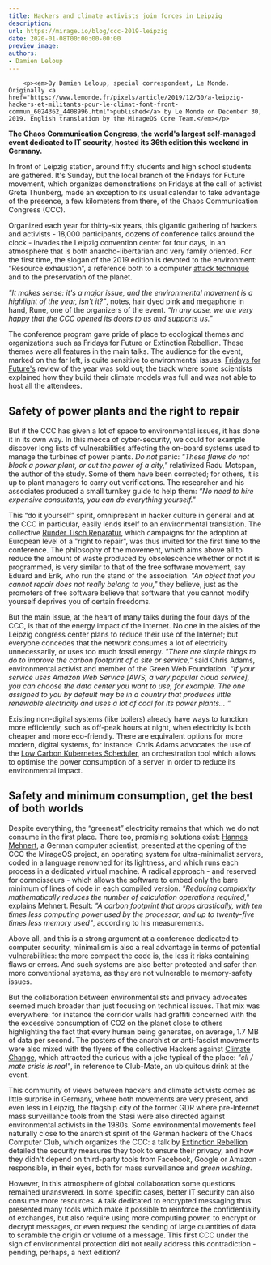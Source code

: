 ```yaml
---
title: Hackers and climate activists join forces in Leipzig
description:
url: https://mirage.io/blog/ccc-2019-leipzig
date: 2020-01-08T00:00:00-00:00
preview_image:
authors:
- Damien Leloup
---
```



        <p><em>By Damien Leloup, special correspondent, Le Monde. Originally <a href="https://www.lemonde.fr/pixels/article/2019/12/30/a-leipzig-hackers-et-militants-pour-le-climat-font-front-commun_6024362_4408996.html">published</a> by Le Monde on December 30, 2019. English translation by the MirageOS Core Team.</em></p>
<p><strong>The Chaos Communication Congress, the world's largest self-managed event dedicated to IT security, hosted its 36th edition this weekend in Germany.</strong></p>
<p>In front of Leipzig station, around fifty students and high school students are gathered.  It's Sunday, but the local branch of the Fridays for Future movement, which organizes demonstrations on Fridays at the call of activist Greta Thunberg, made an exception to its usual calendar to take advantage of the presence, a few kilometers from there, of the Chaos Communication Congress (CCC).</p>
<p>Organized each year for thirty-six years, this gigantic gathering of hackers and activists - 18,000 participants, dozens of conference talks around the clock - invades the Leipzig convention center for four days, in an atmosphere that is both anarcho-libertarian and very family oriented.  For the first time, the slogan of the 2019 edition is devoted to the environment: &ldquo;Resource exhaustion&rdquo;, a reference both to a computer <a href="https://en.wikipedia.org/wiki/Resource_exhaustion_attack">attack technique</a> and to the preservation of the planet.</p>
<p><em>&quot;It makes sense: it's a major issue, and the environmental movement is a highlight of the year, isn't it?&quot;</em>, notes, hair dyed pink and megaphone in hand, Rune, one of the organizers of the event. <em>&ldquo;In any case, we are very happy that the CCC opened its doors to us and supports us.&quot;</em></p>
<p>The conference program gave pride of place to ecological themes and organizations such as Fridays for Future or Extinction Rebellion. These themes were all features in the main talks.  The audience for the event, marked on the far left, is quite sensitive to environmental issues.  <a href="https://www.fridaysforfuture.org/">Fridays for Future's</a> review of the year was sold out;  the track where some scientists explained how they build their climate models was full and was not able to host all the attendees.</p>
<h2>Safety of power plants and the right to repair</h2>
<p>But if the CCC has given a lot of space to environmental issues, it has done it in its own way.  In this mecca of cyber-security, we could for example discover long lists of vulnerabilities affecting the on-board systems used to manage the turbines of power plants. <em>Do not</em> panic: <em>&quot;These flaws do not block a power plant, or cut the power of a city,&quot;</em> relativized Radu Motspan, the author of the study.  Some of them have been corrected;  for others, it is up to plant managers to carry out verifications.  The researcher and his associates produced a small turnkey guide to help them: <em>&ldquo;No need to hire expensive consultants, you can do everything yourself.&quot;</em></p>
<p>This &ldquo;do it yourself&rdquo; spirit, omnipresent in hacker culture in general and at the CCC in particular, easily lends itself to an environmental translation.  The collective <a href="https://runder-tisch-reparatur.de/">Runder Tisch Reparatur</a>, which campaigns for the adoption at European level of a &quot;right to repair&quot;, was thus invited for the first time to the conference.  The philosophy of the movement, which aims above all to reduce the amount of waste produced by obsolescence whether or not it is programmed, is very similar to that of the free software movement, say Eduard and Erik, who run the stand of the association. <em>&quot;An object that you cannot repair does not really belong to you,&quot;</em> they believe, just as the promoters of free software believe that software that you cannot modify yourself deprives you of certain freedoms.</p>
<p>But the main issue, at the heart of many talks during the four days of the CCC, is that of the energy impact of the Internet.  No one in the aisles of the Leipzig congress center plans to reduce their use of the Internet;  but everyone concedes that the network consumes a lot of electricity unnecessarily, or uses too much fossil energy.  <em>&quot;There are simple things to do to improve the carbon footprint of a site or service,&quot;</em> said Chris Adams, environmental activist and member of the Green Web Foundation.  <em>&ldquo;If your service uses Amazon Web Service [AWS, a very popular cloud service], you can choose the data center you want to use, for example.  The one assigned to you by default may be in a country that produces little renewable electricity and uses a lot of coal for its power plants&hellip; &rdquo;</em></p>
<p>Existing non-digital systems (like boilers) already have ways to function more efficiently, such as off-peak hours at night, when electricity is both cheaper and more eco-friendly. There are equivalent options for more modern, digital systems, for instance: Chris Adams advocates the use of the <a href="http://ceur-ws.org/Vol-2382/ICT4S2019_paper_28.pdf">Low Carbon Kubernetes Scheduler</a>, an orchestration tool which allows to optimise the power consumption of a server in order to reduce its environmental impact.</p>
<h2>Safety and minimum consumption, get the best of both worlds</h2>
<p>Despite everything, the &ldquo;greenest&rdquo; electricity remains that which we do not consume in the first place.  There too, promising solutions exist: <a href="https://hannes.robur.coop/">Hannes Mehnert</a>, a German computer scientist, presented at the opening of the CCC the MirageOS project, an operating system for ultra-minimalist servers, coded in a language renowned for its lightness, and which runs each process in a dedicated virtual machine.  A radical approach - and reserved for connoisseurs - which allows the software to embed only the bare minimum of lines of code in each compiled version. <em>&quot;Reducing complexity mathematically reduces the number of calculation operations required,&quot;</em> explains Mehnert.  Result: <em>&quot;A carbon footprint that drops drastically, with ten times less computing power used by the processor, and up to twenty-five times less memory used&quot;</em>, according to his measurements.</p>
<p>Above all, and this is a strong argument at a conference dedicated to computer security, minimalism is also a real advantage in terms of potential vulnerabilities: the more compact the code is, the less it risks containing flaws or errors.  And such systems are also better protected and safer than more conventional systems, as they are not vulnerable to memory-safety issues.</p>
<p>But the collaboration between environmentalists and privacy advocates seemed much broader than just focusing on technical issues. That mix was everywhere: for instance the corridor walls had graffiti concerned with the the excessive consumption of CO2 on the planet close to others highlighting the fact that every human being generates, on average, 1.7 MB of data per second. The posters of the anarchist or anti-fascist movements were also mixed with the flyers of the collective Hackers against <a href="https://hacc.uber.space/Main_Page">Climate Change</a>, which attracted the curious with a joke typical of the place: <em>&quot;cli / mate crisis is real&quot;</em>, in reference to Club-Mate, an ubiquitous drink at the event.</p>
<p>This community of views between hackers and climate activists comes as little surprise in Germany, where both movements are very present, and even less in Leipzig, the flagship city of the former GDR where pre-Internet mass surveillance tools from the Stasi were also directed against environmental activists in the 1980s. Some environmental movements feel naturally close to the anarchist spirit of the German hackers of the Chaos Computer Club, which organizes the CCC: a talk by <a href="https://rebellion.earth/">Extinction Rebellion</a> detailed the security measures they took to ensure their privacy, and how they didn't depend on third-party tools from Facebook, Google or Amazon - responsible, in their eyes, both for mass surveillance and <em>green washing</em>.</p>
<p>However, in this atmosphere of global collaboration some questions remained unanswered.  In some specific cases, better IT security can also consume more resources.  A talk dedicated to encrypted messaging thus presented many tools which make it possible to reinforce the confidentiality of exchanges, but also require using more computing power, to encrypt or decrypt messages, or even request the sending of large quantities of data to scramble the origin or volume of a message.  This first CCC under the sign of environmental protection did not really address this contradiction - pending, perhaps, a next edition?</p>

      
